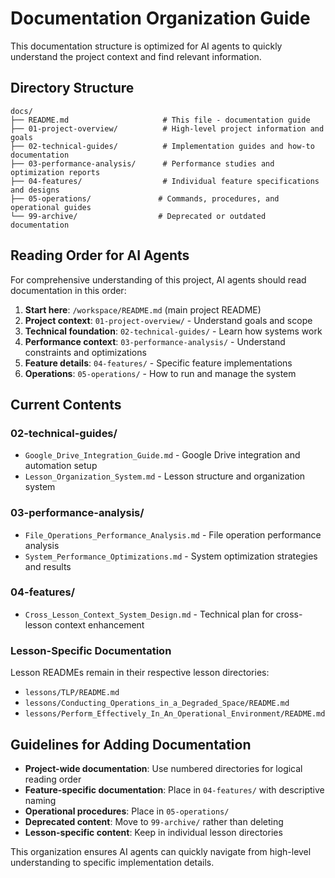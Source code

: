 # Documentation Organization Guide

This documentation structure is optimized for AI agents to quickly understand the project context and find relevant information.

## Directory Structure

```
docs/
├── README.md                     # This file - documentation guide
├── 01-project-overview/          # High-level project information and goals
├── 02-technical-guides/          # Implementation guides and how-to documentation
├── 03-performance-analysis/      # Performance studies and optimization reports
├── 04-features/                  # Individual feature specifications and designs
├── 05-operations/               # Commands, procedures, and operational guides
└── 99-archive/                  # Deprecated or outdated documentation
```

## Reading Order for AI Agents

For comprehensive understanding of this project, AI agents should read documentation in this order:

1. **Start here**: `/workspace/README.md` (main project README)
2. **Project context**: `01-project-overview/` - Understand goals and scope
3. **Technical foundation**: `02-technical-guides/` - Learn how systems work
4. **Performance context**: `03-performance-analysis/` - Understand constraints and optimizations
5. **Feature details**: `04-features/` - Specific feature implementations
6. **Operations**: `05-operations/` - How to run and manage the system

## Current Contents

### 02-technical-guides/
- `Google_Drive_Integration_Guide.md` - Google Drive integration and automation setup
- `Lesson_Organization_System.md` - Lesson structure and organization system

### 03-performance-analysis/
- `File_Operations_Performance_Analysis.md` - File operation performance analysis
- `System_Performance_Optimizations.md` - System optimization strategies and results

### 04-features/
- `Cross_Lesson_Context_System_Design.md` - Technical plan for cross-lesson context enhancement

### Lesson-Specific Documentation
Lesson READMEs remain in their respective lesson directories:
- `lessons/TLP/README.md`
- `lessons/Conducting_Operations_in_a_Degraded_Space/README.md`
- `lessons/Perform_Effectively_In_An_Operational_Environment/README.md`

## Guidelines for Adding Documentation

- **Project-wide documentation**: Use numbered directories for logical reading order
- **Feature-specific documentation**: Place in `04-features/` with descriptive naming
- **Operational procedures**: Place in `05-operations/`
- **Deprecated content**: Move to `99-archive/` rather than deleting
- **Lesson-specific content**: Keep in individual lesson directories

This organization ensures AI agents can quickly navigate from high-level understanding to specific implementation details.